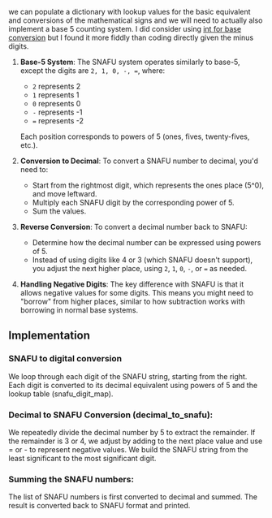 we can populate a dictionary with lookup values for the basic equivalent and conversions of the mathematical signs and we will need to actually also implement a base 5 counting system. I did consider using [int for base conversion](https://mathspp.com/blog/base-conversion-in-python) but I found it more fiddly than coding directly given the minus digits. 


1. **Base-5 System**: The SNAFU system operates similarly to base-5, except the digits are `2, 1, 0, -, =`, where:
   - `2` represents 2
   - `1` represents 1
   - `0` represents 0
   - `-` represents -1
   - `=` represents -2

   Each position corresponds to powers of 5 (ones, fives, twenty-fives, etc.).

2. **Conversion to Decimal**: To convert a SNAFU number to decimal, you'd need to:
   - Start from the rightmost digit, which represents the ones place (5^0), and move leftward.
   - Multiply each SNAFU digit by the corresponding power of 5.
   - Sum the values.

3. **Reverse Conversion**: To convert a decimal number back to SNAFU:
   - Determine how the decimal number can be expressed using powers of 5.
   - Instead of using digits like 4 or 3 (which SNAFU doesn't support), you adjust the next higher place, using `2`, `1`, `0`, `-`, or `=` as needed.

4. **Handling Negative Digits**: The key difference with SNAFU is that it allows negative values for some digits. This means you might need to "borrow" from higher places, similar to how subtraction works with borrowing in normal base systems.

## Implementation

### SNAFU to digital conversion

We loop through each digit of the SNAFU string, starting from the right.
Each digit is converted to its decimal equivalent using powers of 5 and the lookup table (snafu_digit_map).

### Decimal to SNAFU Conversion (decimal_to_snafu):

We repeatedly divide the decimal number by 5 to extract the remainder.
If the remainder is 3 or 4, we adjust by adding to the next place value and use = or - to represent negative values.
We build the SNAFU string from the least significant to the most significant digit.

### Summing the SNAFU numbers:

The list of SNAFU numbers is first converted to decimal and summed.
The result is converted back to SNAFU format and printed.
